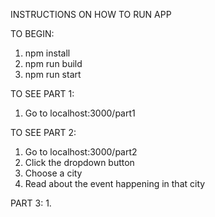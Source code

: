 INSTRUCTIONS ON HOW TO RUN APP

TO BEGIN:
1. npm install
2. npm run build
3. npm run start


TO SEE PART 1:
1. Go to localhost:3000/part1

TO SEE PART 2:
1. Go to localhost:3000/part2
2. Click the dropdown button
3. Choose a city
4. Read about the event happening in that city


PART 3:
1. 